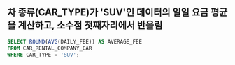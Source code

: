## 차 종류(CAR_TYPE)가 'SUV'인 데이터의 일일 요금 평균을 계산하고, 소수점 첫째자리에서 반올림

```sql
SELECT ROUND(AVG(DAILY_FEE)) AS AVERAGE_FEE
FROM CAR_RENTAL_COMPANY_CAR
WHERE CAR_TYPE = 'SUV';
```

